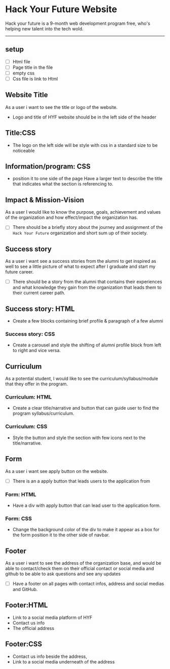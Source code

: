 # Hack Your Future Website

Hack your future is a 9-month web development program free, who's helping new
talent into the tech wold.

---

## setup

- [ ] Html file
- [ ] Page title in the file
- [ ] empty css
- [ ] Css file is link to Html

## Website Title

<!--user story-->

As a user i want to see the title or logo of the website.

- Logo and title of HYF website should be in the left side of the header

## Title:CSS

- The logo on the left side will be style with css in a standard size to be
  noticeable

## Information/program: CSS

- position it to one side of the page Have a larger text to describe the title
  that indicates what the section is referencing to.

## Impact & Mission-Vision

As a user I would like to know the purpose, goals, achievement and values of the
organization and how effect/impact the organization has.

- [ ] There should be a briefly story about the journey and assignment of the
      `Hack Your Future` organization and short sum up of their society.

## Success story

As a user i want see a success stories from the alumni to get inspired as well
to see a little picture of what to expect after I graduate and start my future
career.

- [ ] There should be a story from the alumni that contains their experiences
      and what knowledge they gain from the organization that leads them to
      their current career path.

## Success story: HTML

- Create a few blocks containing brief profile & paragraph of a few alumni

### Success story: CSS

- Create a carousel and style the shifting of alumni profile block from left to
  right and vice versa.

## Curriculum

As a potential student, I would like to see the curriculum/syllabus/module that
they offer in the program.

### Curriculum: HTML

- Create a clear title/narrative and button that can guide user to find the
  program syllabus/curriculum.

### Curriculum: CSS

- Style the button and style the section with few icons next to the
  title/narrative.

## Form

As a user i want see apply button on the website.

- [ ] There is an a apply button that leads users to the application from

### Form: HTML

- Have a div with apply button that can lead user to the application form.

### Form: CSS

- Change the background color of the div to make it appear as a box for the form
  position it to the other side of navbar.

## Footer

As a user i want to see the address of the organization base, and would be able
to contact/check them on their official contact or social media and github to be
able to ask questions and see any updates

- [ ] Have a footer on all pages with contact infos, address and social medias
      and GitHub.

## Footer:HTML

- Link to a social media platform of HYF
- Contact us info
- The official address

## Footer:CSS

- Contact us info beside the address,
- Link to a social media underneath of the address
